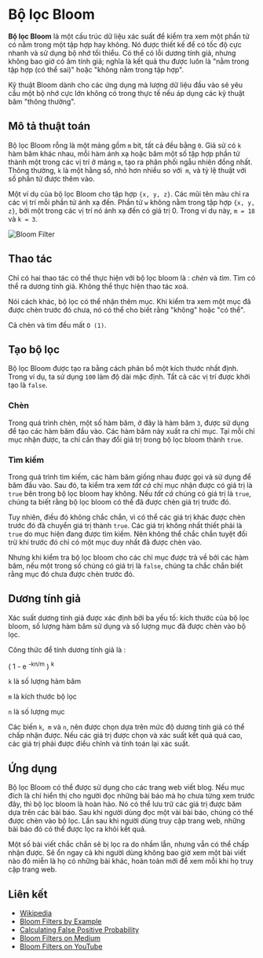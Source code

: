 # Bộ lọc Bloom

**Bộ lọc Bloom** là một cấu trúc dữ liệu xác suất để kiểm tra xem một phần tử có nằm trong một tập hợp hay không. Nó được thiết kế để có tốc độ cực nhanh và sử dụng bộ nhớ tối thiểu. Có thể có lỗi dương tính giả, nhưng không bao giờ có âm tính giả; nghĩa là kết quả thu được luôn là "nằm trong tập hợp (có thể sai)" hoặc "không nằm trong tập hợp".

Kỹ thuật Bloom dành cho các ứng dụng mà lượng dữ liệu đầu vào sẽ yêu cầu một bộ nhớ cực lớn không có trong thực tế nếu áp dụng các kỹ thuật băm "thông thường".

## Mô tả thuật toán

Bộ lọc Bloom rỗng là một mảng gồm `m` bit, tất cả đều bằng `0`. Giả sử có `k` hàm băm khác nhau, mỗi hàm ánh xạ hoặc băm một số tập hợp phần tử thành một trong các vị trí ở mảng `m`, tạo ra phân phối ngẫu nhiên đồng nhất. Thông thường, `k` là một hằng số, nhỏ hơn nhiều so với` m`, và tỷ lệ thuật với số phần tử được thêm vào.

Một ví dụ của bộ lọc Bloom cho tập hợp `{x, y, z}`. Các mũi tên màu chỉ ra các vị trí mỗi phần tử ánh xạ đến. Phần tử `w` không nằm trong tập hợp `{x, y, z}`, bởi một trong các vị trí nó ánh xạ đến có giá trị 0. Trong ví dụ này, `m = 18` và `k = 3`.

![Bloom Filter](https://upload.wikimedia.org/wikipedia/commons/a/ac/Bloom_filter.svg)

## Thao tác

Chỉ có hai thao tác có thể thực hiện với bộ lọc bloom là : _chèn_ và _tìm_. Tìm có thể ra dương tính giả. Không thể thực hiện thao tác xoá.

Nói cách khác, bộ lọc có thể nhận thêm mục. Khi kiểm tra xem một mục đã được chèn trước đó chưa, nó có thể cho biết rằng "không" hoặc "có thể".

Cả chèn và tìm đều mất `O (1)`.

## Tạo bộ lọc

Bộ lọc Bloom được tạo ra bằng cách phân bổ một kích thước nhất định. Trong ví dụ, ta sử dụng `100` làm độ dài mặc định. Tất cả các vị trí được khởi tạo là `false`. 

### Chèn

Trong quá trình chèn, một số hàm băm, ở đây là hàm băm `3`, được sử dụng để tạo các hàm băm đầu vào. Các hàm băm này xuất ra chỉ mục. Tại mỗi chỉ mục nhận được, ta chỉ cần thay đổi giá trị trong bộ lọc bloom thành `true`.

### Tìm kiếm

Trong quá trình tìm kiếm, các hàm băm giống nhau được gọi và sử dụng để băm đầu vào. Sau đó, ta kiểm tra xem _tất cả_ chỉ mục nhận được có giá trị là `true` bên trong bộ lọc bloom hay không. Nếu _tất cả_ chúng có giá trị là `true`, chúng ta biết rằng bộ lọc bloom có thể đã được chèn giá trị trước đó.

Tuy nhiên, điều đó không chắc chắn, vì có thể các giá trị khác được chèn trước đó đã chuyển giá trị thành `true`. Các giá trị không nhất thiết phải là `true` do mục hiện đang được tìm kiếm. Nên không thể chắc chắn tuyệt đối trừ khi trước đó chỉ có một mục duy nhất đã được chèn vào.

Nhưng khi kiểm tra bộ lọc bloom cho các chỉ mục được trả về bởi các hàm băm, nếu một trong số chúng có giá trị là `false`, chúng ta chắc chắn biết rằng mục đó chưa được chèn trước đó.

## Dương tính giả

Xác suất dương tính giả được xác định bởi ba yếu tố: kích thước của bộ lọc bloom, số lượng hàm băm sử dụng và số lượng mục đã được chèn vào bộ lọc.

Công thức để tính dương tính giả là :

( 1 - e <sup>-kn/m</sup> ) <sup>k</sup>

`k` là số lượng hàm băm

`m` là kích thước bộ lọc

`n` là số lượng mục

Các biến `k`,` m` và `n`, nên được chọn dựa trên mức độ dương tính giả có thể chấp nhận được. Nếu các giá trị được chọn và xác suất kết quả quá cao, các giá trị phải được điều chỉnh và tính toán lại xác suất.

## Ứng dụng

Bộ lọc Bloom có thể được sử dụng cho các trang web viết blog. Nếu mục đích là chỉ hiển thị cho người đọc những bài báo mà họ chưa từng xem trước đây, thì bộ lọc bloom là hoàn hảo. Nó có thể lưu trữ các giá trị được băm dựa trên các bài báo. Sau khi người dùng đọc một vài bài báo, chúng có thể được chèn vào bộ lọc. Lần sau khi người dùng truy cập trang web, những bài báo đó có thể được lọc ra khỏi kết quả.

Một số bài viết chắc chắn sẽ bị lọc ra do nhầm lẫn, nhưng vẫn có thể chấp nhận được. Sẽ ổn ngay cả khi người dùng không bao giờ xem một bài viết nào đó miễn là họ có những bài khác, hoàn toàn mới để xem mỗi khi họ truy cập trang web.

## Liên kết

- [Wikipedia](https://en.wikipedia.org/wiki/Bloom_filter)
- [Bloom Filters by Example](http://llimllib.github.io/bloomfilter-tutorial/)
- [Calculating False Positive Probability](https://hur.st/bloomfilter/?n=4&p=&m=18&k=3)
- [Bloom Filters on Medium](https://blog.medium.com/what-are-bloom-filters-1ec2a50c68ff)
- [Bloom Filters on YouTube](https://www.youtube.com/watch?v=bEmBh1HtYrw)